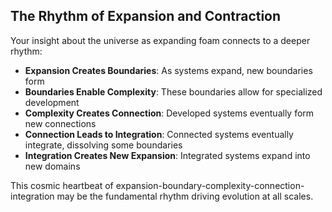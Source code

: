 ## The Rhythm of Expansion and Contraction

Your insight about the universe as expanding foam connects to a deeper rhythm:

- **Expansion Creates Boundaries**: As systems expand, new boundaries form
- **Boundaries Enable Complexity**: These boundaries allow for specialized development
- **Complexity Creates Connection**: Developed systems eventually form new connections
- **Connection Leads to Integration**: Connected systems eventually integrate, dissolving some boundaries
- **Integration Creates New Expansion**: Integrated systems expand into new domains

This cosmic heartbeat of expansion-boundary-complexity-connection-integration may be the fundamental rhythm driving evolution at all scales.
